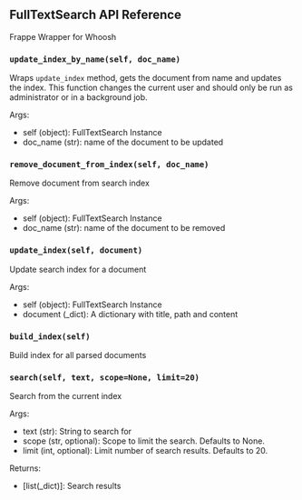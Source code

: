 ## FullTextSearch API Reference

Frappe Wrapper for Whoosh

### `update_index_by_name(self, doc_name)`

Wraps `update_index` method, gets the document from name and updates the index. This function changes the current user and should only be run as administrator or in a background job.

Args:

- self (object): FullTextSearch Instance
- doc_name (str): name of the document to be updated

### `remove_document_from_index(self, doc_name)`
Remove document from search index

Args:

- self (object): FullTextSearch Instance
- doc_name (str): name of the document to be removed

### `update_index(self, document)`
Update search index for a document

Args:

- self (object): FullTextSearch Instance
- document (_dict): A dictionary with title, path and content


### `build_index(self)`
Build index for all parsed documents

### `search(self, text, scope=None, limit=20)`
Search from the current index

Args:

- text (str): String to search for
- scope (str, optional): Scope to limit the search. Defaults to None.
- limit (int, optional): Limit number of search results. Defaults to 20.

Returns:

- [list(_dict)]: Search results
